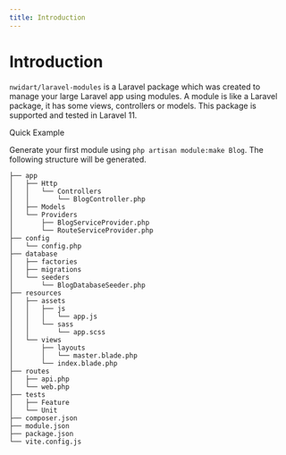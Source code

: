 ```yaml
---
title: Introduction
---
```


# Introduction

`nwidart/laravel-modules` is a Laravel package which was created to manage your large Laravel app using modules. A module is like a Laravel package, it has some views, controllers or models. This package is supported and tested in Laravel 11.

Quick Example

Generate your first module using `php artisan module:make Blog`. The following structure will be generated.

```
├── app
│   ├── Http
│   │   └── Controllers
│   │       └── BlogController.php
│   ├── Models
│   └── Providers
│       ├── BlogServiceProvider.php
│       └── RouteServiceProvider.php
├── config
│   └── config.php
├── database
│   ├── factories
│   ├── migrations
│   └── seeders
│       └── BlogDatabaseSeeder.php
├── resources
│   ├── assets
│   │   ├── js
│   │   │   └── app.js
│   │   └── sass
│   │       └── app.scss
│   └── views
│       ├── layouts
│       │   └── master.blade.php
│       └── index.blade.php
├── routes
│   ├── api.php
│   └── web.php
├── tests
│   ├── Feature
│   └── Unit
├── composer.json
├── module.json
├── package.json
└── vite.config.js
```
